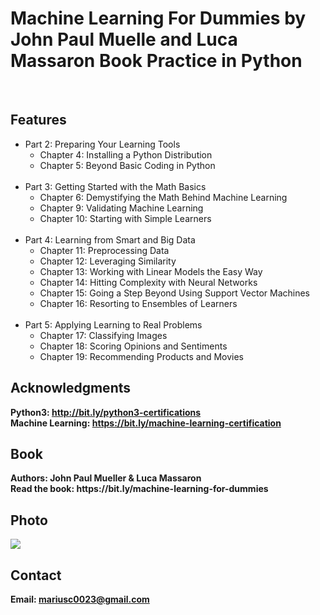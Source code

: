 <h1>Machine Learning For Dummies by John Paul Muelle and Luca Massaron Book Practice in Python</h1>
<br>
<h2>Features</h2>
<ul>
    <li>Part 2: Preparing Your Learning Tools
        <ul>
                    <li>Chapter 4: Installing a Python Distribution</li>
                    <li>Chapter 5: Beyond Basic Coding in Python</li>
        </ul>
    </li>
    <br>
    <li>Part 3: Getting Started with the Math Basics
        <ul>
                    <li>Chapter 6: Demystifying the Math Behind Machine Learning</li>
                    <li>Chapter 9: Validating Machine Learning</li>
                    <li> Chapter 10: Starting with Simple Learners</li>
        </ul>
    </li>
    <br>
    <li>Part 4: Learning from Smart and Big Data
        <ul>
                    <li>Chapter 11: Preprocessing Data</li>
                    <li>Chapter 12: Leveraging Similarity</li>
                    <li>Chapter 13: Working with Linear Models the Easy Way</li>
                    <li>Chapter 14: Hitting Complexity with Neural Networks</li>
                    <li>Chapter 15: Going a Step Beyond Using Support Vector Machines</li>
                    <li>Chapter 16: Resorting to Ensembles of Learners</li>
        </ul>
    </li>
    <br>
    <li>Part 5: Applying Learning to Real Problems
        <ul>
                <li>Chapter 17: Classifying Images</li>
                <li>Chapter 18: Scoring Opinions and Sentiments</li>
                <li>Chapter 19: Recommending Products and Movies</li>
        </ul>
    </li>
</ul>


<h2>Acknowledgments</h2>

<b> Python3: http://bit.ly/python3-certifications <b>
<br>
<b> Machine Learning: https://bit.ly/machine-learning-certification <b>

<h2>Book</h2>
<b> Authors: John Paul Mueller & Luca Massaron <b>
<br>
<b> Read the book: https://bit.ly/machine-learning-for-dummies <b>
<br>


<h2>Photo</h2>
<img src="image.png">
<br>


<h2>Contact</h2>

<b> Email: mariusc0023@gmail.com </b>

